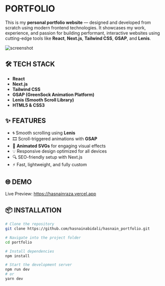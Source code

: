 # PORTFOLIO

This is my **personal portfolio website** — designed and developed from scratch using modern frontend technologies. It showcases my work, experience, and passion for building performant, interactive websites using cutting-edge tools like **React**, **Next.js**, **Tailwind CSS**, **GSAP**, and **Lenis**.

![screenshot](/screenshot.png) <!-- Replace with your actual screenshot path -->

## 🛠 TECH STACK

- **React**
- **Next.js**
- **Tailwind CSS**
- **GSAP (GreenSock Animation Platform)**
- **Lenis (Smooth Scroll Library)**
- **HTML5 & CSS3**

## ✨ FEATURES

- 🌀 Smooth scrolling using **Lenis**
- 🎞️ Scroll-triggered animations with **GSAP**
- 🎨 **Animated SVGs** for engaging visual effects
- 💡 Responsive design optimized for all devices
- 🔍 SEO-friendly setup with Next.js
- ⚡ Fast, lightweight, and fully custom

## 🌐 DEMO

Live Preview: https://hasnainraza.vercel.app

## 📦 INSTALLATION

```bash
# Clone the repository
git clone https://github.com/hasnainabidali/hasnain_portfolio.git

# Navigate into the project folder
cd portfolio

# Install dependencies
npm install

# Start the development server
npm run dev
# or
yarn dev
```
